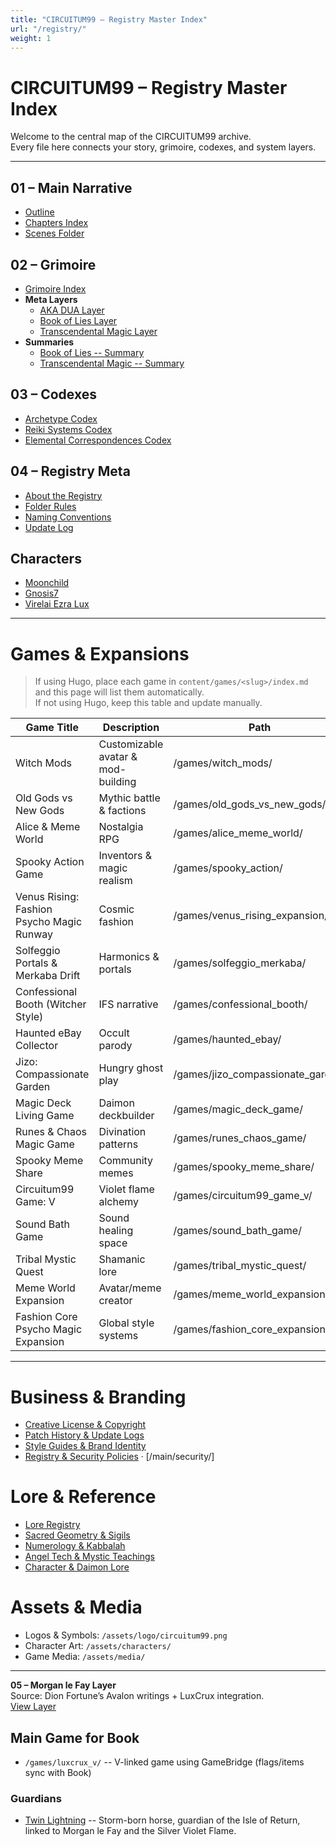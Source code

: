 ```yaml
---
title: "CIRCUITUM99 – Registry Master Index"
url: "/registry/"
weight: 1
---
```


# CIRCUITUM99 – Registry Master Index

Welcome to the central map of the CIRCUITUM99 archive.  
Every file here connects your story, grimoire, codexes, and system layers.

---

## 01 – Main Narrative
- [Outline](/01_main_narrative/00_outline/)
- [Chapters Index](/01_main_narrative/chapters_index/)
- [Scenes Folder](/01_main_narrative/scenes/)

## 02 – Grimoire
- [Grimoire Index](/02_grimoire/grimoire_index/)
- **Meta Layers**
  - [AKA DUA Layer](/02_grimoire/meta_layers/00_AKA_DUA_LAYER/)
  - [Book of Lies Layer](/02_grimoire/meta_layers/01_BOOK_OF_LIES_LAYER/)
  - [Transcendental Magic Layer](/02_grimoire/meta_layers/02_TRANSCENDENTAL_MAGIC_LAYER/)
- **Summaries**
  - [Book of Lies -- Summary](/02_grimoire/summaries/Book_of_Lies_SUMMARY/)
  - [Transcendental Magic -- Summary](/02_grimoire/summaries/Transcendental_Magic_SUMMARY/)

## 03 – Codexes
- [Archetype Codex](/03_codexes/archetype_codex/)
- [Reiki Systems Codex](/03_codexes/reiki_systems_codex/)
- [Elemental Correspondences Codex](/03_codexes/elemental_correspondences_codex/)

## 04 – Registry Meta
- [About the Registry](/04_registry_meta/registry/)
- [Folder Rules](/04_registry_meta/folder_rules/)
- [Naming Conventions](/04_registry_meta/naming_conventions/)
- [Update Log](/04_registry_meta/update_log/)

## Characters
- [Moonchild](/characters/moonchild/moonchild_profile/)
- [Gnosis7](/characters/gnosis7/gnosis7_profile/)
- [Virelai Ezra Lux](/characters/Virelai_Ezra_Lux/Virelai_Ezra_Lux_profile/)

---

# Games & Expansions

> If using Hugo, place each game in `content/games/<slug>/index.md` and this page will list them automatically.  
> If not using Hugo, keep this table and update manually.

| Game Title | Description | Path |
|---|---|---|
| Witch Mods | Customizable avatar & mod-building | /games/witch_mods/ |
| Old Gods vs New Gods | Mythic battle & factions | /games/old_gods_vs_new_gods/ |
| Alice & Meme World | Nostalgia RPG | /games/alice_meme_world/ |
| Spooky Action Game | Inventors & magic realism | /games/spooky_action/ |
| Venus Rising: Fashion Psycho Magic Runway | Cosmic fashion | /games/venus_rising_expansion/ |
| Solfeggio Portals & Merkaba Drift | Harmonics & portals | /games/solfeggio_merkaba/ |
| Confessional Booth (Witcher Style) | IFS narrative | /games/confessional_booth/ |
| Haunted eBay Collector | Occult parody | /games/haunted_ebay/ |
| Jizo: Compassionate Garden | Hungry ghost play | /games/jizo_compassionate_garden/ |
| Magic Deck Living Game | Daimon deckbuilder | /games/magic_deck_game/ |
| Runes & Chaos Magic Game | Divination patterns | /games/runes_chaos_game/ |
| Spooky Meme Share | Community memes | /games/spooky_meme_share/ |
| Circuitum99 Game: V | Violet flame alchemy | /games/circuitum99_game_v/ |
| Sound Bath Game | Sound healing space | /games/sound_bath_game/ |
| Tribal Mystic Quest | Shamanic lore | /games/tribal_mystic_quest/ |
| Meme World Expansion | Avatar/meme creator | /games/meme_world_expansion/ |
| Fashion Core Psycho Magic Expansion | Global style systems | /games/fashion_core_expansion/ |

---

# Business & Branding
- [Creative License & Copyright](/main/docs/CREATIVE_LICENSE/)
- [Patch History & Update Logs](/main/docs/PATCH_HISTORY/)
- [Style Guides & Brand Identity](/main/business_style_guide/)
- [Registry & Security Policies](/main/registry/) · [/main/security/]

# Lore & Reference
- [Lore Registry](/main/lore/registry/)
- [Sacred Geometry & Sigils](/main/lore/sacred_geometry/)
- [Numerology & Kabbalah](/main/lore/numerology_kabbalah/)
- [Angel Tech & Mystic Teachings](/main/lore/angel_tech/)
- [Character & Daimon Lore](/main/lore/characters/)

# Assets & Media
- Logos & Symbols: `/assets/logo/circuitum99.png`
- Character Art: `/assets/characters/`
- Game Media: `/assets/media/`

---- 

**05 – Morgan le Fay Layer**  
  Source: Dion Fortune’s Avalon writings + LuxCrux integration.  
  [View Layer](../02_grimoire/meta_layers/summaries/05_Morgan_le_Fay_Layer.md)

## Main Game for Book
- `/games/luxcrux_v/` -- V-linked game using GameBridge (flags/items sync with Book)

### Guardians
- [Twin Lightning](03_codexes/daimons/Twin_Lightning.md) -- Storm-born horse, guardian of the Isle of Return, linked to Morgan le Fay and the Silver Violet Flame.